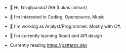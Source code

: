 - 👋 Hi, I’m @panda7789 (Lukáš Linhart)
- 👀 I’m interested in Coding, Opensource, Music
- 🏢 I'm working as Analyst/Programmer. Mostly with C#.
- 🌱 I’m currently learning React and API design

- Currently reading https://patterns.dev

<!---
panda7789/panda7789 is a ✨ special ✨ repository because its `README.md` (this file) appears on your GitHub profile.
You can click the Preview link to take a look at your changes.
--->
